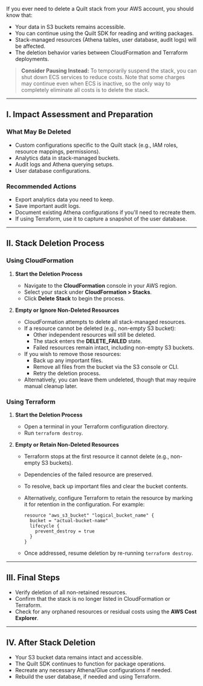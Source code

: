 <!-- markdownlint-disable-next-line first-line-h1 -->
If you ever need to delete a Quilt stack from your AWS account, you should know
that:

- Your data in S3 buckets remains accessible.
- You can continue using the Quilt SDK for reading and writing packages.
- Stack-managed resources (Athena tables, user database, audit logs) will be affected.
- The deletion behavior varies between CloudFormation and Terraform deployments.

> **Consider Pausing Instead:** To temporarily suspend the stack, you can shut
> down ECS services to reduce costs. Note that some charges may continue even
> when ECS is inactive, so the only way to completely eliminate all costs is to
> delete the stack.

---

## I. Impact Assessment and Preparation

### What May Be Deleted

- Custom configurations specific to the Quilt stack (e.g., IAM roles, resource
  mappings, permissions).
- Analytics data in stack-managed buckets.
- Audit logs and Athena querying setups.
- User database configurations.

### Recommended Actions

- Export analytics data you need to keep.
- Save important audit logs.
- Document existing Athena configurations if you'll need to recreate them.
- If using Terraform, use it to capture a snapshot of the user database.

---

## II. Stack Deletion Process

### Using CloudFormation

1. **Start the Deletion Process**  
   - Navigate to the **CloudFormation** console in your AWS region.  
   - Select your stack under **CloudFormation > Stacks**.  
   - Click **Delete Stack** to begin the process.

2. **Empty or Ignore Non-Deleted Resources**
   - CloudFormation attempts to delete all stack-managed resources.  
   - If a resource cannot be deleted (e.g., non-empty S3 bucket):  
     - Other independent resources will still be deleted.  
     - The stack enters the **DELETE_FAILED** state.  
     - Failed resources remain intact, including non-empty S3 buckets.  
   - If you wish to remove those resources:
       - Back up any important files.  
       - Remove all files from the bucket via the S3 console or CLI.  
       - Retry the deletion process.
   - Alternatively, you can leave them undeleted, though that may require manual
     cleanup later.

### Using Terraform

1. **Start the Deletion Process**  
   - Open a terminal in your Terraform configuration directory.  
   - Run `terraform destroy`.

2. **Empty or Retain Non-Deleted Resources**  
   - Terraform stops at the first resource it cannot delete (e.g., non-empty S3
     buckets).  
   - Dependencies of the failed resource are preserved.  
   - To resolve, back up important files and clear the bucket contents.  
   - Alternatively, configure Terraform to retain the resource by marking it
     for retention in the configuration.  For example:

        ```hcl
        resource "aws_s3_bucket" "logical_bucket_name" {
          bucket = "actual-bucket-name"
          lifecycle {
            prevent_destroy = true
          }
        }
        ```

   - Once addressed, resume deletion by re-running `terraform destroy`.

---

## III. Final Steps

- Verify deletion of all non-retained resources.  
- Confirm that the stack is no longer listed in CloudFormation or Terraform.  
- Check for any orphaned resources or residual costs using the **AWS Cost
  Explorer**.  

---

## IV. After Stack Deletion

- Your S3 bucket data remains intact and accessible.  
- The Quilt SDK continues to function for package operations.  
- Recreate any necessary Athena/Glue configurations if needed.
- Rebuild the user database, if needed and using Terraform.

